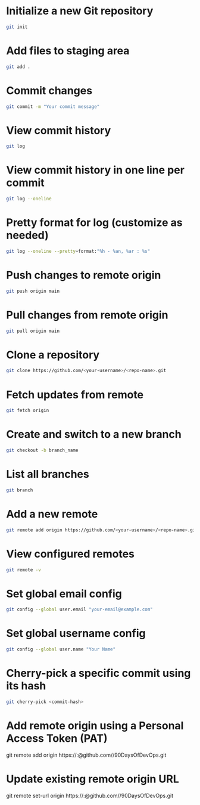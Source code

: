 
# Initialize a new Git repository
```bash
git init
```

# Add files to staging area
```bash
git add .
```

# Commit changes
```bash
git commit -m "Your commit message"
```

# View commit history
```bash
git log
```

# View commit history in one line per commit
```bash
git log --oneline
```

# Pretty format for log (customize as needed)
```bash
git log --oneline --pretty=format:"%h - %an, %ar : %s"
```

# Push changes to remote origin
```bash
git push origin main
```

# Pull changes from remote origin
```bash
git pull origin main
```

# Clone a repository
```bash
git clone https://github.com/<your-username>/<repo-name>.git
```

# Fetch updates from remote
```bash
git fetch origin
```

# Create and switch to a new branch
```bash
git checkout -b branch_name
```

# List all branches
```bash
git branch
```

# Add a new remote
```bash
git remote add origin https://github.com/<your-username>/<repo-name>.git
```

# View configured remotes
```bash
git remote -v
```

# Set global email config
```bash
git config --global user.email "your-email@example.com"
```

# Set global username config
```bash
git config --global user.name "Your Name"
```

# Cherry-pick a specific commit using its hash
```bash
git cherry-pick <commit-hash>
```

# Add remote origin using a Personal Access Token (PAT)
git remote add origin https://<your-username>:<your-PAT>@github.com/<your-username>/90DaysOfDevOps.git

# Update existing remote origin URL
git remote set-url origin https://<your-username>:<your-PAT>@github.com/<your-username>/90DaysOfDevOps.git
